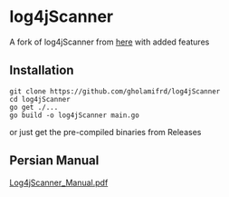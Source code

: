 # log4jScanner

A fork of log4jScanner from [here](https://github.com/proferosec/log4jScanner)
with added features

## Installation

```
git clone https://github.com/gholamifrd/log4jScanner
cd log4jScanner
go get ./...
go build -o log4jScanner main.go
```

or just get the pre-compiled binaries from Releases

## Persian Manual

[Log4jScanner_Manual.pdf](https://github.com/gholamifrd/log4jScanner/blob/main/Log4jScanner_Manual.pdf)

